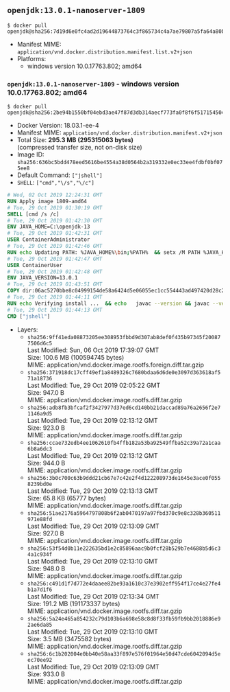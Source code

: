 ## `openjdk:13.0.1-nanoserver-1809`

```console
$ docker pull openjdk@sha256:7d19d6e0fc4ad2d19644873764c3f865734c4a7ae79807a5fa64a80b8783e092
```

-	Manifest MIME: `application/vnd.docker.distribution.manifest.list.v2+json`
-	Platforms:
	-	windows version 10.0.17763.802; amd64

### `openjdk:13.0.1-nanoserver-1809` - windows version 10.0.17763.802; amd64

```console
$ docker pull openjdk@sha256:2be94b1550bf04ebd3ae47f87d3db314aecf773fa0f8f6f517154504d19672df
```

-	Docker Version: 18.03.1-ee-4
-	Manifest MIME: `application/vnd.docker.distribution.manifest.v2+json`
-	Total Size: **295.3 MB (295315063 bytes)**  
	(compressed transfer size, not on-disk size)
-	Image ID: `sha256:636bc5bdd478eed5616be4554a38d0564b2a319332e0ec33ee4fdbf0bf075ee8`
-	Default Command: `["jshell"]`
-	`SHELL`: `["cmd","\/s","\/c"]`

```dockerfile
# Wed, 02 Oct 2019 12:24:31 GMT
RUN Apply image 1809-amd64
# Tue, 29 Oct 2019 01:30:19 GMT
SHELL [cmd /s /c]
# Tue, 29 Oct 2019 01:42:30 GMT
ENV JAVA_HOME=C:\openjdk-13
# Tue, 29 Oct 2019 01:42:31 GMT
USER ContainerAdministrator
# Tue, 29 Oct 2019 01:42:46 GMT
RUN echo Updating PATH: %JAVA_HOME%\bin;%PATH% 	&& setx /M PATH %JAVA_HOME%\bin;%PATH%
# Tue, 29 Oct 2019 01:42:47 GMT
USER ContainerUser
# Tue, 29 Oct 2019 01:42:48 GMT
ENV JAVA_VERSION=13.0.1
# Tue, 29 Oct 2019 01:43:51 GMT
COPY dir:06ac5270bbe8c04999154de58a6424d5e06055ec1cc554443ad497420d28c2e4 in C:\openjdk-13 
# Tue, 29 Oct 2019 01:44:11 GMT
RUN echo Verifying install ... 	&& echo   javac --version && javac --version 	&& echo   java --version && java --version
# Tue, 29 Oct 2019 01:44:13 GMT
CMD ["jshell"]
```

-	Layers:
	-	`sha256:9ff41eda08873205ee308953fbbd9d307ab8def0f435b97345f200877506d6c5`  
		Last Modified: Sun, 06 Oct 2019 17:39:07 GMT  
		Size: 100.6 MB (100594745 bytes)  
		MIME: application/vnd.docker.image.rootfs.foreign.diff.tar.gzip
	-	`sha256:371918dc17cff49ef1a8489326c7680bdaa6d6de0e3097d363618af571a18736`  
		Last Modified: Tue, 29 Oct 2019 02:05:22 GMT  
		Size: 947.0 B  
		MIME: application/vnd.docker.image.rootfs.diff.tar.gzip
	-	`sha256:adb8fb3bfcaf2f3427977d37ed6cd140bb21daccad89a76a2656f2e71146a9d5`  
		Last Modified: Tue, 29 Oct 2019 02:13:12 GMT  
		Size: 923.0 B  
		MIME: application/vnd.docker.image.rootfs.diff.tar.gzip
	-	`sha256:ccae732edb4ee1062610fb4ffb182a53ba92549ffba52c39a72a1caa6b8a6dc3`  
		Last Modified: Tue, 29 Oct 2019 02:13:12 GMT  
		Size: 944.0 B  
		MIME: application/vnd.docker.image.rootfs.diff.tar.gzip
	-	`sha256:3b0c700c63b9ddd21cb67e7c42e2f4d122208973de1645e3ace0f0558239bd0e`  
		Last Modified: Tue, 29 Oct 2019 02:13:13 GMT  
		Size: 65.8 KB (65777 bytes)  
		MIME: application/vnd.docker.image.rootfs.diff.tar.gzip
	-	`sha256:51ae2176a5964797808b6f2ab0470197a97fbd370c9e8c328b360511971e88fd`  
		Last Modified: Tue, 29 Oct 2019 02:13:09 GMT  
		Size: 927.0 B  
		MIME: application/vnd.docker.image.rootfs.diff.tar.gzip
	-	`sha256:53f54d0b11e222635bd1e2c85896aac9b0fcf28b529b7e4688b5d6c34a1c934f`  
		Last Modified: Tue, 29 Oct 2019 02:13:10 GMT  
		Size: 948.0 B  
		MIME: application/vnd.docker.image.rootfs.diff.tar.gzip
	-	`sha256:c491d1f7d772e4daaee82be93a1610c37e3902eff954f17ce4e27fe4b1a7d1f6`  
		Last Modified: Tue, 29 Oct 2019 02:13:34 GMT  
		Size: 191.2 MB (191173337 bytes)  
		MIME: application/vnd.docker.image.rootfs.diff.tar.gzip
	-	`sha256:5a24e465a854232c79d103b6a698e58c8d8f33fb59fb9bb2018886e92ae6da85`  
		Last Modified: Tue, 29 Oct 2019 02:13:10 GMT  
		Size: 3.5 MB (3475582 bytes)  
		MIME: application/vnd.docker.image.rootfs.diff.tar.gzip
	-	`sha256:6c1b202004e0bb40e58aa33f897e576f01964e50d47cde6042094d5eec70ee92`  
		Last Modified: Tue, 29 Oct 2019 02:13:09 GMT  
		Size: 933.0 B  
		MIME: application/vnd.docker.image.rootfs.diff.tar.gzip
